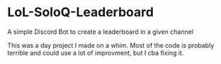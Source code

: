 # LoL-SoloQ-Leaderboard
A simple Discord Bot to create a leaderboard in a given channel

This was a day project I made on a whim. Most of the code is probably terrible and could use a lot of improvment, but I cba fixing it.
